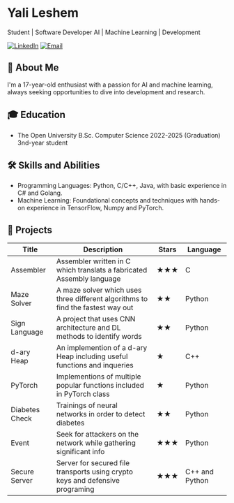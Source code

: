# Yali Leshem

Student | Software Developer
AI | Machine Learning | Development

[![LinkedIn](https://img.shields.io/badge/LinkedIn-0077B5?style=for-the-badge&logo=linkedin&logoColor=white)](https://www.linkedin.com/in/yali-l-b51612253/)
[![Email](https://img.shields.io/badge/Email-D14836?style=for-the-badge&logo=gmail&logoColor=white)](mailto:yalileshem.yl@gmail.com)

## 👋 About Me

I'm a 17-year-old enthusiast with a passion for AI and machine learning, always seeking opportunities to dive into development and research.
## 🎓 Education

- The Open University
  B.Sc. Computer Science
  2022-2025 (Graduation) 3nd-year student 

## 🛠 Skills and Abilities

- Programming Languages: Python, C/C++, Java, with basic experience in C# and Golang.
- Machine Learning: Foundational concepts and techniques with hands-on experience in TensorFlow, Numpy and PyTorch.

## 🚀 Projects

| Title | Description | Stars | Language |
|-------|-------------|-------|----------|
| Assembler | Assembler written in C which translats a fabricated Assembly language | ★★★ | C |
| Maze Solver | A maze solver which uses three different algorithms to find the fastest way out | ★★ | Python |
| Sign Language | A project that uses CNN architecture and DL methods to identify words | ★★ | Python |
| d-ary Heap | An implemention of a d-ary Heap including useful functions and inqueries | ★ | C++ |
| PyTorch | Implementions of multiple popular functions included in PyTorch class | ★ | Python |
| Diabetes Check | Trainings of neural networks in order to detect diabetes | ★★ | Python |
| Event | Seek for attackers on the network while gathering significant info | ★★★ | Python |
| Secure Server | Server for secured file transports using crypto keys and defensive programing | ★★★ | C++ and Python |
  
